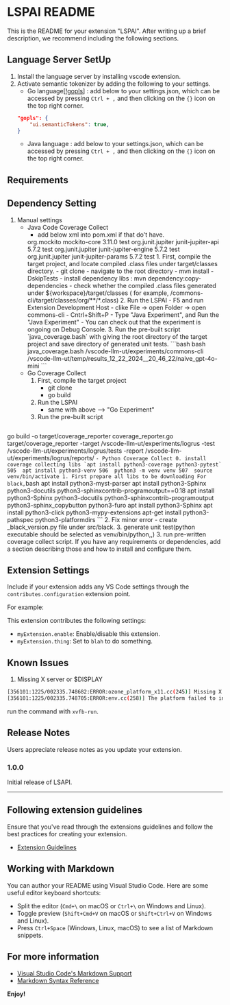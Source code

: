 # LSPAI README

This is the README for your extension "LSPAI". After writing up a brief description, we recommend including the following sections.

## Language Server SetUp

1. Install the language server by installing vscode extension.
2. Activate semantic tokenizer by adding the following to your settings.
   - Go language[[!gopls](https://github.com/golang/vscode-go/wiki/settings)] : add below to your settings.json, which can be accessed by pressing `Ctrl + ,` and then clicking on the `{}` icon on the top right corner.
	```json
    "gopls": {
		"ui.semanticTokens": true,
	}
    ```
    - Java language : add below to your settings.json, which can be accessed by pressing `Ctrl + ,` and then clicking on the `{}` icon on the top right corner.


## Requirements

## Dependency Setting

1. Manual settings
    - Java Code Coverage Collect
        - add below xml into pom.xml if that do't have.   
        <dependency>
            <groupId>org.mockito</groupId>
            <artifactId>mockito-core</artifactId>
            <version>3.11.0</version>
            <scope>test</scope>
        </dependency>
        <dependency>
            <groupId>org.junit.jupiter</groupId>
            <artifactId>junit-jupiter-api</artifactId>
            <version>5.7.2</version>  <!-- Added version -->
            <scope>test</scope>
        </dependency>
        <dependency>
            <groupId>org.junit.jupiter</groupId>
            <artifactId>junit-jupiter-engine</artifactId>
            <version>5.7.2</version>  <!-- Added version -->
            <scope>test</scope>
        </dependency>
        <dependency>
            <groupId>org.junit.jupiter</groupId>
            <artifactId>junit-jupiter-params</artifactId>
            <version>5.7.2</version>  <!-- Added version -->
            <scope>test</scope>
        </dependency>
        1. First, compile the target project, and locate compiled .class files under target/classes directory.
            - git clone
            - navigate to the root directory
            - mvn install -DskipTests
            - install dependency libs : mvn dependency:copy-dependencies
            - check whether the compiled .class files generated under ${workspace}/target/classes ( for example, /commons-cli/target/classes/org/**/*.class)
        2. Run the LSPAI
            - F5 and run Extension Development Host
            - clike File -> open Folder -> open commons-cli
            - Cntrl+Shift+P
            - Type "Java Experiment", and Run the "Java Experiment"
            - You can check out that the experiment is ongoing on Debug Console.
        3. Run the pre-built script `java_coverage.bash` with giving the root directory of the target project and save directory of generated unit tests.
        ```bash
        bash java_coverage.bash /vscode-llm-ut/experiments/commons-cli /vscode-llm-ut/temp/results_12_22_2024__20_46_22/naive_gpt-4o-mini
        ```
    - Go Coverage Collect
        1. First, compile the target project
            - git clone
            - go build
        2. Run the LSPAI
            - same with above --> "Go Experiment"
        3. Run the pre-built script
        ```bash
go build -o target/coverage_reporter coverage_reporter.go
target/coverage_reporter -target /vscode-llm-ut/experiments/logrus -test /vscode-llm-ut/experiments/logrus/tests -report /vscode-llm-ut/experiments/logrus/reports/
        ```
    - Python Coverage Collect
    0. install coverage collecting libs `apt install python3-coverage python3-pytest`
      505  apt install python3-venv
        506  python3 -m venv venv
        507  source venv/bin/activate
        1. First prepare all libs to be downloading
            For black,
            ```bash
            apt install python3-myst-parser
            apt install python3-Sphinx python3-docutils python3-sphinxcontrib-programoutput==0.18
            apt install python3-Sphinx python3-docutils python3-sphinxcontrib-programoutput python3-sphinx_copybutton python3-furo
            apt install python3-Sphinx
            apt install python3-click python3-mypy-extensions
            apt-get install python3-pathspec python3-platformdirs
            ```
        2. Fix minor error
            - create _black_version.py file under src/black. 
        3. generate unit test(python executable should be selected as venv/bin/python,,)
        3. run pre-written coverage collect script.
If you have any requirements or dependencies, add a section describing those and how to install and configure them.

## Extension Settings

Include if your extension adds any VS Code settings through the `contributes.configuration` extension point.

For example:

This extension contributes the following settings:

* `myExtension.enable`: Enable/disable this extension.
* `myExtension.thing`: Set to `blah` to do something.

## Known Issues

1. Missing X server or $DISPLAY
```bash
[356101:1225/002335.748682:ERROR:ozone_platform_x11.cc(245)] Missing X server or $DISPLAY
[356101:1225/002335.748705:ERROR:env.cc(258)] The platform failed to initialize.  Exiting.
```
run the command with `xvfb-run`.


## Release Notes

Users appreciate release notes as you update your extension.

### 1.0.0

Initial release of LSAPI.

---

## Following extension guidelines

Ensure that you've read through the extensions guidelines and follow the best practices for creating your extension.

* [Extension Guidelines](https://code.visualstudio.com/api/references/extension-guidelines)

## Working with Markdown

You can author your README using Visual Studio Code. Here are some useful editor keyboard shortcuts:

* Split the editor (`Cmd+\` on macOS or `Ctrl+\` on Windows and Linux).
* Toggle preview (`Shift+Cmd+V` on macOS or `Shift+Ctrl+V` on Windows and Linux).
* Press `Ctrl+Space` (Windows, Linux, macOS) to see a list of Markdown snippets.

## For more information

* [Visual Studio Code's Markdown Support](http://code.visualstudio.com/docs/languages/markdown)
* [Markdown Syntax Reference](https://help.github.com/articles/markdown-basics/)

**Enjoy!**
